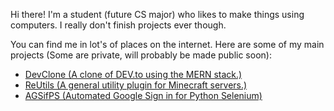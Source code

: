 Hi there! I'm a student (future CS major) who likes to make things using computers. I really don't finish projects ever though.

You can find me in lot's of places on the internet. Here are some of my main projects (Some are private, will probably be made public soon):
- [DevClone (A clone of DEV.to using the MERN stack.)](https://github.com/Reboot-Codes/DevClone)
- [ReUtils (A general utility plugin for Minecraft servers.)](https://github.com/Reboot-Codes/ReUtils)
- [AGSifPS (Automated Google Sign in for Python Selenium)](https://gist.github.com/fcbb76cb2ab13043d62eaf53ef3e97e1)